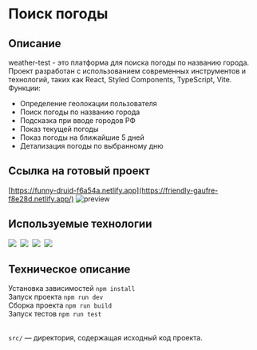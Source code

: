 # Поиск погоды

## Описание

weather-test - это платформа для поиска погоды по названию города. Проект разработан с использованием современных инструментов и технологий, таких как React, Styled Components, TypeScript, Vite. <br />
Функции:

<ul>
  <li>Определение геолокации пользователя</li>
  <li>Поиск погоды по названию города</li>
  <li>Подсказка при вводе городов РФ</li>
  <li>Показ текущей погоды</li>
  <li>Показ погоды на ближайшие 5 дней</li>
  <li>Детализация погоды по выбранному дню</li>
</ul>

## Ссылка на готовый проект

[https://funny-druid-f6a54a.netlify.app](https://friendly-gaufre-f8e28d.netlify.app/)
<img src="./assets/img/preview.png" alt="preview">

## Используемые технологии

<img src='https://img.shields.io/badge/React-%3Cgreen%3E' />&nbsp;
<img src='https://img.shields.io/badge/TypeScript-%3Cgreen%3E' />&nbsp;
<img src='https://img.shields.io/badge/StyledComponents-%3Cgreen%3E' />&nbsp;
<img src='https://img.shields.io/badge/Vite-%3Cgreen%3E' />&nbsp;

## Техническое описание

Установка зависимостей `npm install` <br />
Запуск проекта `npm run dev` <br />
Сборка проекта `npm run build` <br />
Запуск тестов `npm run test` <br /><br />

`src/` — директория, содержащая исходный код проекта.
